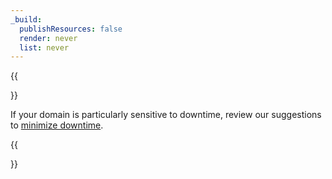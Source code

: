 ```yaml
---
_build:
  publishResources: false
  render: never
  list: never
---
```


{{<Aside type="warning">}}

If your domain is particularly sensitive to downtime, review our suggestions to [minimize downtime]((/fundamentals/basic-tasks/minimize-downtime/)).

{{</Aside>}}